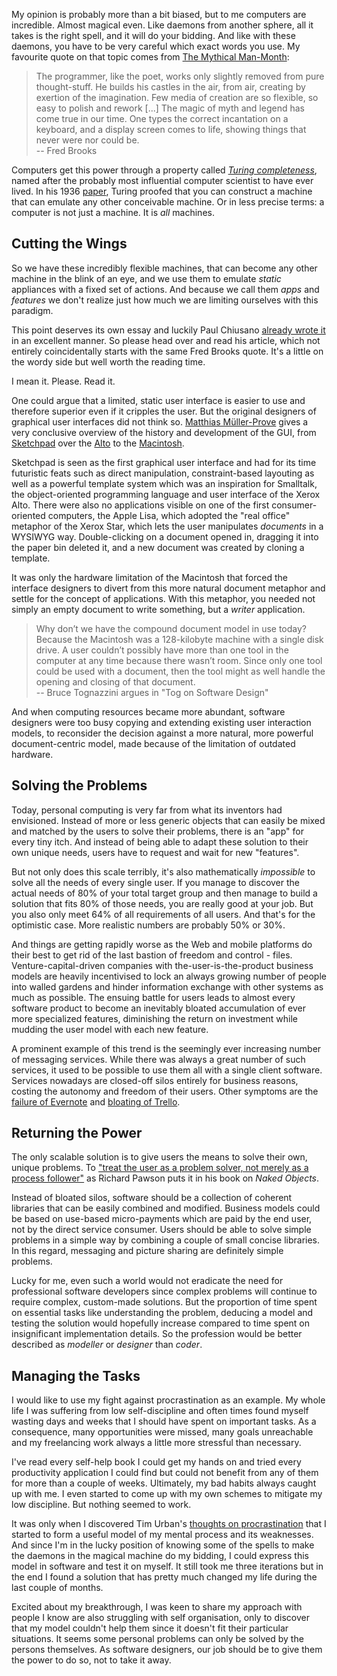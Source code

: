 My opinion is probably more than a bit biased, but to me computers are incredible. Almost magical even. Like daemons from another sphere, all it takes is the right spell, and it will do your bidding. And like with these daemons, you have to be very careful which exact words you use. My favourite quote on that topic comes from [The Mythical Man-Month]:

> The programmer, like the poet, works only slightly removed from pure thought-stuff. He builds his castles in the air, from air, creating by exertion of the imagination. Few media of creation are so flexible, so easy to polish and rework [...] The magic of myth and legend has come true in our time. One types the correct incantation on a keyboard, and a display screen comes to life, showing things that never were nor could be.  
> -- Fred Brooks

Computers get this power through a property called *[Turing completeness]*, named after the probably most influential computer scientist to have ever lived. In his 1936 [paper], Turing proofed that you can construct a machine that can emulate any other conceivable machine. Or in less precise terms: a computer is not just a machine. It is *all* machines.

[The Mythical Man-Month]: https://en.wikipedia.org/wiki/The_Mythical_Man-Month
[Turing completeness]: https://en.wikipedia.org/wiki/Turing_completeness
[paper]: https://www.cs.virginia.edu/~robins/Turing_Paper_1936.pdf


## Cutting the Wings

So we have these incredibly flexible machines, that can become any other machine in the blink of an eye, and we use them to emulate *static* appliances with a fixed set of actions. And because we call them *apps* and *features* we don't realize just how much we are limiting ourselves with this paradigm.

This point deserves its own essay and luckily Paul Chiusano [already wrote it][paul] in an excellent manner. So please head over and read his article, which not entirely coincidentally starts with the same Fred Brooks quote. It's a little on the wordy side but well worth the reading time. 

I mean it. Please. Read it.

One could argue that a limited, static user interface is easier to use and therefore superior even if it cripples the user. But the original designers of graphical user interfaces did not think so. [Matthias Müller-Prove][mprove] gives a very conclusive overview of the history and development of the GUI, from [Sketchpad] over the [Alto] to the [Macintosh].

Sketchpad is seen as the first graphical user interface and had for its time futuristic feats such as direct manipulation, constraint-based layouting as well as a powerful template system which was an inspiration for Smalltalk, the object-oriented programming language and user interface of the Xerox Alto. There were also no applications visible on one of the first consumer-oriented computers, the Apple Lisa, which adopted the "real office" metaphor of the Xerox Star, which lets the user manipulates *documents* in a WYSIWYG way. Double-clicking on a document opened in, dragging it into the paper bin deleted it, and a new document was created by cloning a template.

It was only the hardware limitation of the Macintosh that forced the interface designers to divert from this more natural document metaphor and settle for the concept of applications. With this metaphor, you needed not simply an empty document to write something, but a *writer* application.

> Why don’t we have the compound document model in use today? Because the Macintosh was a 128-kilobyte machine with a single disk drive. A user couldn’t possibly have more than one tool in the computer at any time because there wasn’t room. Since only one tool could be used with a document, then the tool might as well handle the opening and closing of that document.  
> -- Bruce Tognazzini argues in "Tog on Software Design"

And when computing resources became more abundant, software designers were too busy copying and extending existing user interaction models, to reconsider the decision against a more natural, more powerful document-centric model, made because of the limitation of outdated hardware.

[paul]: http://pchiusano.github.io/2013-05-22/future-of-software.html
[mprove]: http://www.mprove.de/
[Sketchpad]: http://www.mprove.de/diplom/text/3.1.2_sketchpad.html
[Alto]: http://www.mprove.de/diplom/text/3.1.5_xeroxalto.html
[Macintosh]: http://www.mprove.de/diplom/text/3.1.9_macintosh.html


## Solving the Problems

Today, personal computing is very far from what its inventors had envisioned. Instead of more or less generic objects that can easily be mixed and matched by the users to solve their problems, there is an "app" for every tiny itch. And instead of being able to adapt these solution to their own unique needs, users have to request and wait for new "features".

But not only does this scale terribly, it's also mathematically *impossible* to solve all the needs of every single user. If you manage to discover the actual needs of 80% of your total target group and then manage to build a solution that fits 80% of those needs, you are really good at your job. But you also only meet 64% of all requirements of all users. And that's for the optimistic case. More realistic numbers are probably 50% or 30%.

And things are getting rapidly worse as the Web and mobile platforms do their best to get rid of the last bastion of freedom and control - files. Venture-capital-driven companies with the-user-is-the-product business models are heavily incentivised to lock an always growing number of people into walled gardens and hinder information exchange with other systems as much as possible. The ensuing battle for users leads to almost every software product to become an inevitably bloated accumulation of ever more specialized features, diminishing the return on investment while mudding the user model with each new feature.

A prominent example of this trend is the seemingly ever increasing number of messaging services. While there was always a great number of such services, it used to be possible to use them all with a single client software. Services nowadays are closed-off silos entirely for business reasons, costing the autonomy and freedom of their users. Other symptoms are the [failure of Evernote][evernote] and [bloating of Trello][trello].

[evernote]: http://observer.com/2015/10/why-evernote-is-struggling-and-how-technology-is-moving-in-a-new-direction/
[trello]: http://pchiusano.github.io/2016-10-13/view-inspired.html


## Returning the Power

The only scalable solution is to give users the means to solve their own, unique problems. To ["treat the user as a problem solver, not merely as a process follower"][naked] as Richard Pawson puts it in his book on *Naked Objects*.

Instead of bloated silos, software should be a collection of coherent libraries that can be easily combined and modified. Business models could be based on use-based micro-payments which are paid by the end user, not by the direct service consumer. Users should be able to solve simple problems in a simple way by combining a couple of small concise libraries. In this regard, messaging and picture sharing are definitely simple problems.

Lucky for me, even such a world would not eradicate the need for professional software developers since complex problems will continue to require complex, custom-made solutions. But the proportion of time spent on essential tasks like understanding the problem, deducing a model and testing the solution would hopefully increase compared to time spent on insignificant implementation details. So the profession would be better described as *modeller* or *designer* than *coder*.

[naked]: http://www.nakedobjects.org/book/section1.html


## Managing the Tasks

I would like to use my fight against procrastination as an example. My whole life I was suffering from low self-discipline and often times found myself wasting days and weeks that I should have spent on important tasks. As a consequence, many opportunities were missed, many goals unreachable and my freelancing work always a little more stressful than necessary.

I've read every self-help book I could get my hands on and tried every productivity application I could find but could not benefit from any of them for more than a couple of weeks. Ultimately, my bad habits always caught up with me. I even started to come up with my own schemes to mitigate my low discipline. But nothing seemed to work.

It was only when I discovered Tim Urban's [thoughts on procrastination][wbw] that I started to form a useful model of my mental process and its weaknesses. And since I'm in the lucky position of knowing some of the spells to make the daemons in the magical machine do my bidding, I could express this model in software and test it on myself. It still took me three iterations but in the end I found a solution that has pretty much changed my life during the last couple of months.

Excited about my breakthrough, I was keen to share my approach with people I know are also struggling with self organisation, only to discover that my model couldn't help them since it doesn't fit their particular situations. It seems some personal problems can only be solved by the persons themselves. As software designers, our job should be to give them the power to do so, not to take it away.

[wbw]: http://waitbutwhy.com/2013/10/why-procrastinators-procrastinate.html